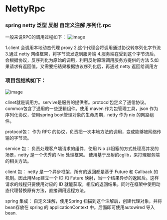 # NettyRpc

### spring netty 泛型 反射 自定义注解 序列化 rpc

一般来说RPC的调用过程如下：
![image](https://user-images.githubusercontent.com/38463284/181879028-19a2dbf1-8201-4e01-8e51-fed9074f2178.png)

1.client 会调用本地动态代理 proxy
2.这个代理会将调用通过协议转序列化字节流
3.通过 netty 网络框架，将字节流发送到服务端
4.服务端在受到这个字节流后，会根据协议，反序列化为原始的调用，利用反射原理调用服务方提供的方法
5.如果请求有返回值，又需要把结果根据协议序列化后，再通过 netty 返回给调用方

### 项目包结构如下：
![image](https://user-images.githubusercontent.com/38463284/181879102-1e65c234-30ce-4a60-8ee7-aca39c78ec5a.png)

clinet就是调用方。servive是服务的提供者。protocol包定义了通信协议。common包含了通用的一些逻辑组件。使用 maven 作为包管理工具，json 作为序列化协议，使用spring boot管理对象的生命周期，netty 作为 nio 的网路组件。

protocol包：
作为 RPC 的协议，负责把一次本地方法的调用，变成能够被网络传输的字节流。

service 包：
负责处理客户端请求的组件，使用 Nio 非阻塞的方式处理高并发的场景，netty 是一个优秀的 Nio 处理框架。
使用基于反射的cglib，来打理服务端的相关方法。

client 包：
netty 是一个异步框架，所有的返回都是基于 Future 和 Callback 的机制。因此用Map建立一个 ID 和 Future 映射，当一个结果异步的返回后。这样请求的线程只要使用对应的 ID 就能获取，相应的返回结果。同时在框架中使用动态代理替换原有方法，直接调用远程方法。

spring 集成：
自定义注解，使用Spring 扫描到这个注解后，创建代理对象，并将bean存放在 spring 的 applicationContext 中。后面即可使用autowired 导入bean.
